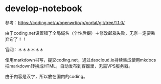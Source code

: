 # develop-notebook
参考：https://coding.net/u/openwrtio/p/portal/git/tree/1.1.0/

由于coding.net设置错了全局域名（个性后缀）＋修改邮箱失败，无奈一定要丢弃它了！！

官网：＊＊＊＊＊＊

使用markdown书写，提交coding.net，通过daocloud.io持续集成使用mkdocs把markdown转换成HTML，自动发布到容器里，无需VPS服务器。

由于内容是汉字，所以放在国内的coding。
